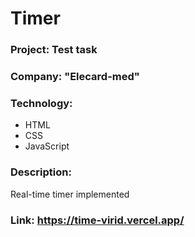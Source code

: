 # Timer
### Project: Test task
### Company: "Elecard-med"
### Technology:
* HTML
* CSS
* JavaScript
### Description:
Real-time timer implemented
### Link: https://time-virid.vercel.app/
